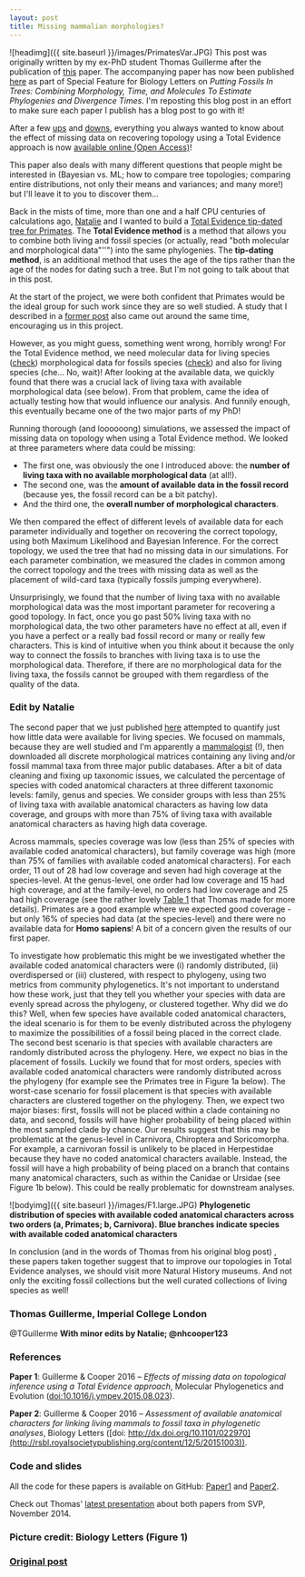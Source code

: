 ```yaml
---
layout: post
title: Missing mammalian morphologies?
---
```


![headimg]({{ site.baseurl }}/images/PrimatesVar.JPG)
This post was originally written by my ex-PhD student Thomas Guillerme after the publication of [this](http://dx.doi.org/10.1016/j.ympev.2015.08.023) paper. The accompanying paper has now been published [here](http://rsbl.royalsocietypublishing.org/content/12/5/20151003) as part of Special Feature for Biology Letters on *Putting Fossils In Trees: Combining Morphology, Time, and Molecules To Estimate Phylogenies and Divergence Times*. I'm reposting this blog post in an effort to make sure each paper I publish has a blog post to go with it!

After a few [ups](http://www.ecoevoblog.com/2014/10/13/phd-positive-happy-developments/) and [downs](http://www.ecoevoblog.com/2014/10/06/phd-pretty-huge-disaster/), everything you always wanted to know about the effect of missing data on recovering topology using a Total Evidence approach is now [available online (Open Access)](http://www.sciencedirect.com/science/article/pii/S1055790315002547)!

This paper also deals with many different questions that people might be interested in (Bayesian vs. ML; how to compare tree topologies; comparing entire distributions, not only their means and variances; and many more!) but I'll leave it to you to discover them...

Back in the mists of time, more than one and a half CPU centuries of calculations ago, [Natalie](http://nhcooper123.github.io/) and I wanted to build a [Total Evidence tip-dated tree for Primates](http://www.ecoevoblog.com/2013/03/29/dinosaurs-are-useless-if-they-dont-go-in-trees/). The **Total Evidence method** is a method that allows you to combine both living and fossil species (or actually, read "both molecular and morphological data"''") into the same phylogenies. The **tip-dating method**, is an additional method that uses the age of the tips rather than the age of the nodes for dating such a tree. But I'm not going to talk about that in this post.

At the start of the project, we were both confident that Primates would be the ideal group for such work since they are so well studied. A study that I described in a [former post](http://www.ecoevoblog.com/2014/01/13/a-brave-new-world-of-monkeying-around-with-trees/) also came out around the same time, encouraging us in this project.

However, as you might guess, something went wrong, horribly wrong! For the Total Evidence method, we need molecular data for living species ([check](http://journals.plos.org/plosone/article?id=10.1371/journal.pone.0049521)) morphological data for fossils species ([check](http://www.nature.com/nature/journal/v498/n7452/full/nature12200.html)) and also for living species (che… No, wait)! After looking at the available data, we quickly found that there was a crucial lack of living taxa with available morphological data (see below). From that problem, came the idea of actually testing how that would influence our analysis. And funnily enough, this eventually became one of the two major parts of my PhD!

Running thorough (and loooooong) simulations, we assessed the impact of missing data on topology when using a Total Evidence method. We looked at three parameters where data could be missing:

* The first one, was obviously the one I introduced above: the **number of living taxa with no available morphological data** (at all!).
* The second one, was the **amount of available data in the fossil record** (because yes, the fossil record can be a bit patchy).
* And the third one, the **overall number of morphological characters**.

We then compared the effect of different levels of available data for each parameter individually and together on recovering the correct topology, using both Maximum Likelihood and Bayesian Inference. For the correct topology, we used the tree that had no missing data in our simulations. For each parameter combination, we measured the clades in common among the correct topology and the trees with missing data as well as the placement of wild-card taxa (typically fossils jumping everywhere).

Unsurprisingly, we found that the number of living taxa with no available morphological data was the most important parameter for recovering a good topology. In fact, once you go past 50% living taxa with no morphological data, the two other parameters have no effect at all, even if you have a perfect or a really bad fossil record or many or really few characters. This is kind of intuitive when you think about it because the only way to connect the fossils to branches with living taxa is to use the morphological data. Therefore, if there are no morphological data for the living taxa, the fossils cannot be grouped with them regardless of the quality of the data. 

### Edit by Natalie 
The second paper that we just published [here](http://rsbl.royalsocietypublishing.org/content/12/5/20151003) attempted to quantify just how little data were available for living species. We focused on mammals, because they are well studied and I'm apparently a [mammalogist](http://macromuseum.github.io/whale-of-a-time-1/) (!), then downloaded all discrete morphological matrices containing any living and/or fossil mammal taxa from three major public databases. After a bit of data cleaning and fixing up taxonomic issues, we calculated the percentage of species with coded anatomical characters at three different taxonomic levels: family, genus and species. We consider groups with less than 25% of living taxa with available anatomical characters as having low data coverage, and groups with more than 75% of living taxa with available anatomical characters as having high data coverage. 

Across mammals, species coverage was low (less than 25% of species with available coded anatomical characters), but family coverage was high (more than 75% of families with available coded anatomical characters). For each order, 11 out of 28 had low coverage and seven had high coverage at the species-level. At the genus-level, one order had low coverage and 15 had high coverage, and at the family-level, no orders had low coverage and 25 had high coverage (see the rather lovely [Table 1](http://rsbl.royalsocietypublishing.org/content/12/5/20151003) that Thomas made for more details). Primates are a good example where we expected good coverage - but only 16% of species had data (at the species-level) and there were no available data for **Homo sapiens**! A bit of a concern given the results of our first paper.

To investigate how problematic this might be we investigated whether the available coded anatomical characters were (i) randomly distributed, (ii) overdispersed or (iii) clustered, with respect to phylogeny, using two metrics from community phylogenetics. It's not important to understand how these work, just that they tell you whether your species with data are evenly spread across the phylogeny, or clustered together. Why did we do this? Well, when few species have available coded anatomical characters, the ideal scenario is for them to be evenly distributed across the phylogeny to maximize the possibilities of a fossil being placed in the correct clade. The second best scenario is that species with available characters are randomly distributed across the phylogeny. Here, we expect no bias in the placement of fossils. Luckily we found that for most orders, species with available coded anatomical characters were randomly distributed across the phylogeny (for example see the Primates tree in Figure 1a below). The worst-case scenario for fossil placement is that species with available characters are clustered together on the phylogeny. Then, we expect two major biases: first, fossils will not be placed within a clade containing no data, and second, fossils will have higher probability of being placed within the most sampled clade by chance. Our results suggest that this may be problematic at the genus-level in Carnivora, Chiroptera and Soricomorpha. For example, a carnivoran fossil is unlikely to be placed in Herpestidae because they have no coded anatomical characters available. Instead, the fossil will have a high probability of being placed on a branch that contains many anatomical characters, such as within the Canidae or Ursidae (see Figure 1b below). This could be really problematic for downstream analyses.

![bodyimg]({{ site.baseurl }}/images/F1.large.JPG)
**Phylogenetic distribution of species with available coded anatomical characters across two orders (a, Primates; b, Carnivora). Blue branches indicate species with available coded anatomical characters**

In conclusion (and in the words of Thomas from his original blog post) , these papers taken together suggest that to improve our topologies in Total Evidence analyses, we should visit more Natural History museums. And not only the exciting fossil collections but the well curated collections of living species as well!

### Thomas Guillerme, Imperial College London
@TGuillerme
**With minor edits by Natalie; @nhcooper123**

### References
**Paper 1**: Guillerme & Cooper 2016 – *Effects of missing data on topological inference using a Total Evidence approach*, Molecular Phylogenetics and Evolution ([doi:10.1016/j.ympev.2015.08.023](http://dx.doi.org/10.1016/j.ympev.2015.08.023)).

**Paper 2**:  Guillerme & Cooper 2016 – *Assessment of available anatomical characters for linking living mammals to fossil taxa in phylogenetic analyses*, Biology Letters ([doi: http://dx.doi.org/10.1101/022970](http://rsbl.royalsocietypublishing.org/content/12/5/20151003)).

### Code and slides
All the code for these papers is available on GitHub: [Paper1](https://github.com/TGuillerme/Total_Evidence_Method-Missing_data) and [Paper2](https://github.com/TGuillerme/Missing_living_mammals).

Check out Thomas' [latest presentation](http://www.slideshare.net/ThomasGuillerme/total-evidence-phylogenies-the-missing-data-issue) about both papers from SVP, November 2014.

### Picture credit: Biology Letters (Figure 1)

### [Original post](http://www.ecoevoblog.com/2015/09/10/the-skeleton-in-the-closet/)

